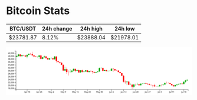 # Bitcoin Stats

BTC/USDT|24h change|24h high|24h low|
|---|---|---|---|
|$23781.87|8.12%|$23888.04|$21978.01|

<img src="./chart.svg">
